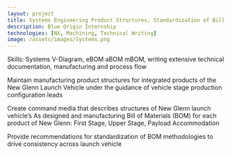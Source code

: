 ```yaml
---
layout: project
title: Systems Engineering Product Structures, Standardization of Bill Of Materials processes
description: Blue Origin Internship
technologies: [NX, Machining, Technical Writing]
image: /assets/images/Systems.png
---
```



Skills: Systems V-Diagram, eBOM aBOM mBOM, writing extensive technical documentation, manufacturing and process flow

 Maintain manufacturing product structures for integrated products of the New Glenn Launch Vehicle under the guidance of vehicle stage production configuration leads

Create command media that describes structures of New Glenn launch vehicle’s As designed and manufacturing Bill of Materials (BOM) for each product of New Glenn: First Stage, Upper Stage, Payload Accommodation

Provide recommendations for standardization of BOM methodologies to drive consistency across launch vehicle

